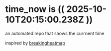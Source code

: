 # time_now is (( 2025-10-10T20:15:00.238Z ))

an automated repo that shows the currnent time

inspired by [breakingheatmap](https://github.com/breakingheatmap/breakingheatmap)